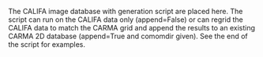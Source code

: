 The CALIFA image database with generation script are placed here.  The script can run on the CALIFA data only (append=False) or can regrid the CALIFA data to match the CARMA grid and append the results to an existing CARMA 2D database (append=True and comomdir given).  See the end of the script for examples.